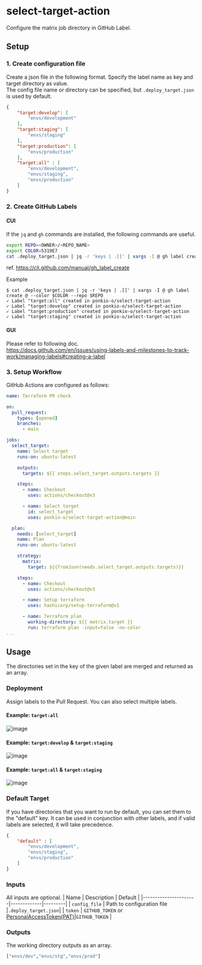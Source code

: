# select-target-action
Configure the matrix job directory in GitHub Label.

## Setup
### 1. Create configuration file
Create a json file in the following format. Specify the label name as key and target directory as value.  
The config file name or directory can be specified, but `.deploy_target.json` is used by default.

```json
{
    "target:develop": [
        "envs/development"
    ],
    "target:staging": [
        "envs/staging"
    ],
    "target:production": [
        "envs/production"
    ],
    "target:all" : [
        "envs/development",
        "envs/staging",
        "envs/production"
    ]
}
```

### 2. Create GitHub Labels
#### CUI
If the `jq` and `gh` commands are installed, the following commands are useful.
```bash
export REPO=<OWNER>/<REPO_NAME>
export COLOR=5319E7
cat .deploy_target.json | jq -r 'keys | .[]' | xargs -I @ gh label create @ --color $COLOR --repo $REPO
```

ref. https://cli.github.com/manual/gh_label_create

Example
```console
$ cat .deploy_target.json | jq -r 'keys | .[]' | xargs -I @ gh label create @ --color $COLOR --repo $REPO
✓ Label "target:all" created in ponkio-o/select-target-action
✓ Label "target:develop" created in ponkio-o/select-target-action
✓ Label "target:production" created in ponkio-o/select-target-action
✓ Label "target:staging" created in ponkio-o/select-target-action
```

#### GUI
Please refer to following doc.  
https://docs.github.com/en/issues/using-labels-and-milestones-to-track-work/managing-labels#creating-a-label

### 3. Setup Workflow
GitHub Actions are configured as follows:
```yaml
name: Terraform PR check

on:
  pull_request:
    types: [opened]
    branches:
      - main

jobs:
  select_target:
    name: Select target
    runs-on: ubuntu-latest

    outputs:
      targets: ${{ steps.select_target.outputs.targets }}

    steps:
      - name: Checkout
        uses: actions/checkout@v3

      - name: Select target
        id: select_target
        uses: ponkio-o/select-target-action@main

  plan:
    needs: [select_target]
    name: Plan
    runs-on: ubuntu-latest

    strategy:
      matrix:
        target: ${{fromJson(needs.select_target.outputs.targets)}}

    steps:
      - name: Checkout
        uses: actions/checkout@v3

      - name: Setup terraform
        uses: hashicorp/setup-terraform@v1

      - name: Terraform plan
        working-directory: ${{ matrix.target }}
        run: terraform plan -input=false -no-color
...
```

## Usage
The directories set in the key of the given label are merged and returned as an array.

### Deployment
Assign labels to the Pull Request. You can also select multiple labels.

#### Example: `target:all`
![image](./images/deploy_to_all_job.png)

#### Example: `target:develop` & `target:staging`
![image](./images/deploy_to_dev_and_stg_job.png)

#### Example: `target:all` & `target:staging`
![image](./images/deploy_to_all_job.png)

### Default Target
If you have directories that you want to run by default, you can set them to the "default" key. It can be used in conjunction with other labels, and if valid labels are selected, it will take precedence.

```json
{
    "default" : [
        "envs/development",
        "envs/staging",
        "envs/production"
    ]
}
```

### Inputs
All inputs are optional.
| Name                 | Description | Default |
|----------------------|-------------|---------|
| `config_file` | Path to configuration file |`.deploy_target.json`|
| `token`       | `GITHUB_TOKEN` or [PersonalAccessToken(PAT)](https://docs.github.com/en/authentication/keeping-your-account-and-data-secure/creating-a-personal-access-token)|`GITHUB_TOKEN` |

### Outputs
The working directory outputs as an array.
```bash
["envs/dev","envs/stg","envs/prod"]
```
